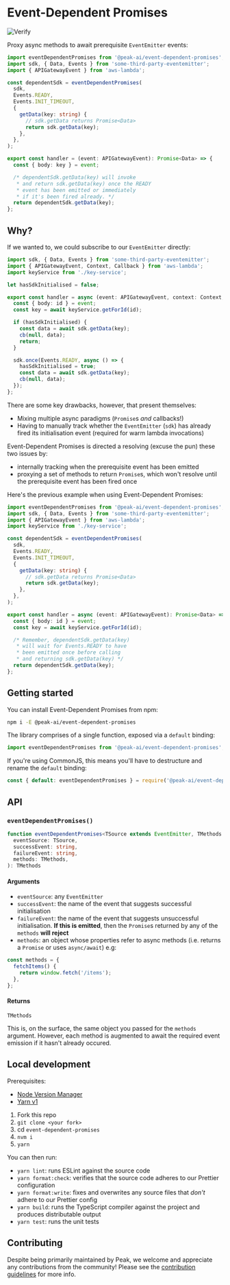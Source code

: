 # Event-Dependent Promises

![Verify](https://github.com/peak-ai/event-dependent-promises/workflows/Verify/badge.svg)

Proxy async methods to await prerequisite `EventEmitter` events:

```ts
import eventDependentPromises from '@peak-ai/event-dependent-promises';
import sdk, { Data, Events } from 'some-third-party-eventemitter';
import { APIGatewayEvent } from 'aws-lambda';

const dependentSdk = eventDependentPromises(
  sdk,
  Events.READY,
  Events.INIT_TIMEOUT,
  {
    getData(key: string) {
      // sdk.getData returns Promise<Data>
      return sdk.getData(key);
    },
  },
);

export const handler = (event: APIGatewayEvent): Promise<Data> => {
  const { body: key } = event;

  /* dependentSdk.getData(key) will invoke
   * and return sdk.getData(key) once the READY
   * event has been emitted or immediately
   * if it's been fired already. */
  return dependentSdk.getData(key);
};
```

## Why?

If we wanted to, we could subscribe to our `EventEmitter` directly:

```ts
import sdk, { Data, Events } from 'some-third-party-eventemitter';
import { APIGatewayEvent, Context, Callback } from 'aws-lambda';
import keyService from './key-service';

let hasSdkInitialised = false;

export const handler = async (event: APIGatewayEvent, context: Context, cb: Callback<Data>): void => {
  const { body: id } = event;
  const key = await keyService.getForId(id);

  if (hasSdkInitialised) {
    const data = await sdk.getData(key);
    cb(null, data);
    return;
  }

  sdk.once(Events.READY, async () => {
    hasSdkInitialised = true;
    const data = await sdk.getData(key);
    cb(null, data);
  });
};
```

There are some key drawbacks, however, that present themselves:

* Mixing multiple async paradigms (`Promise`s _and_ callbacks!)
* Having to manually track whether the `EventEmitter` (`sdk`) has already fired its initialisation event (required for warm lambda invocations)

Event-Dependent Promises is directed a resolving (excuse the pun) these two issues by:

* internally tracking when the prerequisite event has been emitted
* proxying a set of methods to return `Promise`s, which won't resolve until the prerequisite event has been fired once

Here's the previous example when using Event-Dependent Promises:

```ts
import eventDependentPromises from '@peak-ai/event-dependent-promises';
import sdk, { Data, Events } from 'some-third-party-eventemitter';
import { APIGatewayEvent } from 'aws-lambda';
import keyService from './key-service';

const dependentSdk = eventDependentPromises(
  sdk,
  Events.READY,
  Events.INIT_TIMEOUT,
  {
    getData(key: string) {
      // sdk.getData returns Promise<Data>
      return sdk.getData(key);
    },
  },
);

export const handler = async (event: APIGatewayEvent): Promise<Data> => {
  const { body: id } = event;
  const key = await keyService.getForId(id);

  /* Remember, dependentSdk.getData(key)
   * will wait for Events.READY to have
   * been emitted once before calling
   * and returning sdk.getData(key) */
  return dependentSdk.getData(key);
};
```

## Getting started

You can install Event-Dependent Promises from npm:

```sh
npm i -E @peak-ai/event-dependent-promises
```

The library comprises of a single function, exposed via a `default` binding:

```ts
import eventDependentPromises from '@peak-ai/event-dependent-promises';
```

If you're using CommonJS, this means you'll have to destructure and rename the `default` binding:

```ts
const { default: eventDependentPromises } = require('@peak-ai/event-dependent-promises');
```

## API

### `eventDependentPromises()`

```ts
function eventDependentPromises<TSource extends EventEmitter, TMethods extends Methods>(
  eventSource: TSource,
  successEvent: string,
  failureEvent: string,
  methods: TMethods,
): TMethods
```

#### Arguments

* `eventSource`: any `EventEmitter`
* `successEvent`: the name of the event that suggests successful initialisation
* `failureEvent`: the name of the event that suggests unsuccessful initialisation. **If this is emitted**, then the `Promise`s returned by any of the `methods` **will reject**
* `methods`: an object whose properties refer to async methods (i.e. returns a `Promise` or uses `async/await`) e.g:

```ts
const methods = {
  fetchItems() {
    return window.fetch('/items');
  },
};
```

#### Returns

`TMethods`

This is, on the surface, the same object you passed for the `methods` argument. However, each method is augmented to await the required event emission if it hasn't already occured.

## Local development

Prerequisites:

* [Node Version Manager](https://github.com/nvm-sh/nvm)
* [Yarn v1](https://yarnpkg.com/getting-started/install)

1. Fork this repo
2. `git clone <your fork>`
3. cd `event-dependent-promises`
4. `nvm i`
5. `yarn`

You can then run:

* `yarn lint`: runs ESLint against the source code
* `yarn format:check`: verifies that the source code adheres to our Prettier configuration
* `yarn format:write`: fixes and overwrites any source files that _don't_ adhere to our Prettier config
* `yarn build`: runs the TypeScript compiler against the project and produces distributable output
* `yarn test`: runs the unit tests

## Contributing

Despite being primarily maintained by Peak, we welcome and appreciate any contributions from the community! Please see the [contribution guidelines](https://github.com/peak-ai/event-dependent-promises/blob/master/CONTRIBUTING.md) for more info.
